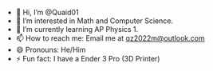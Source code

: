- 👋 Hi, I’m @Quaid01
- 👀 I’m interested in Math and Computer Science.
- 🌱 I’m currently learning AP Physics 1.
- 📫 How to reach me: Email me at qz2022m@outlook.com
- 😄 Pronouns: He/Him
- ⚡ Fun fact: I have a Ender 3 Pro (3D Printer)

<!---
Quaid01/Quaid01 is a ✨ special ✨ repository because its `README.md` (this file) appears on your GitHub profile.
You can click the Preview link to take a look at your changes.
--->
